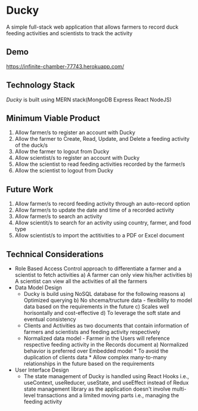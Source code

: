 # Ducky
A simple full-stack web application that allows farmers to record duck feeding activities and scientists to track the activity

## Demo 
https://infinite-chamber-77743.herokuapp.com/

## Technology Stack
*Ducky* is built using MERN stack(MongoDB Express React NodeJS)

## Minimum Viable Product
  1. Allow farmer/s to register an account with Ducky
  2. Allow the farmer to Create, Read, Update, and Delete a feeding activity of the duck/s
  3. Allow the farmer to logout from Ducky
  4. Allow scientist/s to register an account with Ducky
  5. Allow the scientist to read feeding activities recorded by the farmer/s
  6. Allow the scientist to logout from Ducky
  
## Future Work
  1. Allow farmer/s to record feeding activity through an auto-record option
  2. Allow farmer/s to update the date and time of a recorded activity
  3. Allow farmer/s to search an activity 
  4. Allow scientit/s to search for an activity using country, farmer, and food type
  5. Allow scientist/s to import the actitivities to a PDF or Excel document
  
## Technical Considerations
  * Role Based Access Control approach to differentiate a farmer and a scientist to fetch activities 
      a) A farmer can only view his/her activities
      b) A scientist can view all the activities of all the farmers
  * Data Model Design
       * Ducky is build using NoSQL database for the following reasons
          a) Optimized querying
          b) No shcema/tructure data - flexibility to model data based on the requirements in the future
          c) Scales well horisontally and cost-effective
          d) To leverage the soft state and eventual consistency
      * Clients and Activities as two documents that contain information of farmers and scientists and feeding activity respectively
      * Normalized data model - Farmer in the Users will reference respective feeding activity in the Records document
          a) Normalized behavior is preferred over Embedded model 
              * To avoid the duplication of clients data
              * Allow complex many-to-many relationships in the future based on the requirements
   * User Interface Design
      * The state management of Ducky is handled using React Hooks i.e., useContext, useReducer, useState, and useEffect instead of
        Redux state management library as the application doesn't involve multi-level transactions and a limited moving parts i.e., managing the feeding activity
